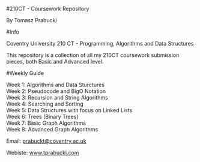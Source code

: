 #210CT - Coursework Repository

By Tomasz Prabucki

#Info

Coventry University
210 CT - Programming, Algorithms and Data Structures

This repository is a collection of all my 210CT coursework submission pieces, both Basic and Advanced level.

#Weekly Guide

Week 1: Algorithms and Data Sturctures<br>
Week 2: Pseudocode and BigO Notation<br>
Week 3: Recursion and String Algorithms<br>
Week 4: Searching and Sorting<br>
Week 5: Data Structures with focus on Linked Lists<br>
Week 6: Trees (Binary Trees)<br>
Week 7: Basic Graph Algorithms<br>
Week 8: Advanced Graph Algorithms<br>


Email: prabuckt@coventry.ac.uk

Webiste: www.tprabucki.com
